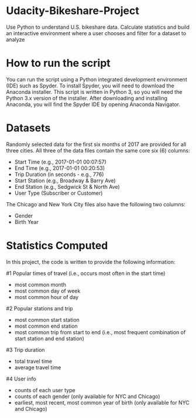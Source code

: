 # Udacity-Bikeshare-Project
Use Python to understand U.S. bikeshare data. Calculate statistics and build an interactive environment where a user chooses and filter for a dataset to analyze


# How to run the script
You can run the script using a Python integrated development environment (IDE) such as Spyder. To install Spyder, you will need to download the Anaconda installer. This script is written in Python 3, so you will need the Python 3.x version of the installer. After downloading and installing Anaconda, you will find the Spyder IDE by opening Anaconda Navigator.


# Datasets
Randomly selected data for the first six months of 2017 are provided for all three cities. All three of the data files contain the same core six (6) columns:

* Start Time (e.g., 2017-01-01 00:07:57)
* End Time (e.g., 2017-01-01 00:20:53)
* Trip Duration (in seconds - e.g., 776)
* Start Station (e.g., Broadway & Barry Ave)
* End Station (e.g., Sedgwick St & North Ave)
* User Type (Subscriber or Customer)

The Chicago and New York City files also have the following two columns:

* Gender
* Birth Year


# Statistics Computed

In this project, the code is written to provide the following information:

#1 Popular times of travel (i.e., occurs most often in the start time)
- most common month
- most common day of week
- most common hour of day

#2 Popular stations and trip
- most common start station
- most common end station
- most common trip from start to end (i.e., most frequent combination of start station and end station)

#3 Trip duration
- total travel time
- average travel time

#4 User info
- counts of each user type
- counts of each gender (only available for NYC and Chicago) 
- earliest, most recent, most common year of birth (only available for NYC and Chicago)



